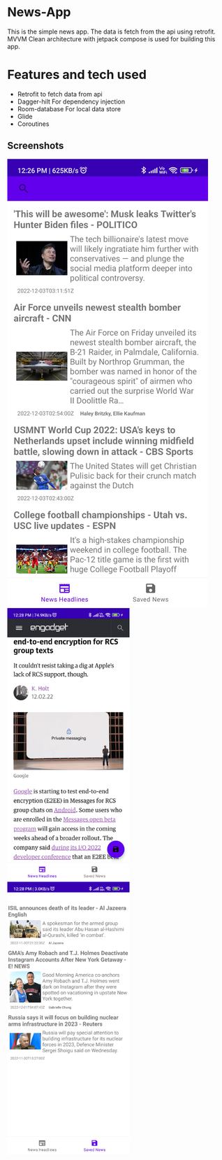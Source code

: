 # News-App
This is the simple news app. The data is fetch from the api using retrofit. MVVM Clean architecture with jetpack compose is used for building this app. 

# Features and tech used

- Retrofit to fetch data from api
- Dagger-hilt For dependency injection
- Room-database For local data store
- Glide 
- Coroutines

## Screenshots
![News Homepage](https://github.com/nabin0/News-App/blob/main/screenshots/news_homepage.jpg)
<img src="screenshots/news_webview.jpg" width="280px">
<img src="screenshots/saved_news.jpg" width="280px">